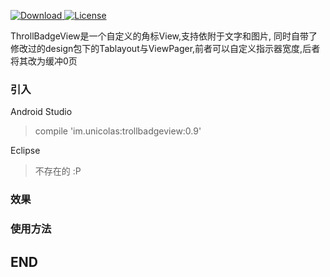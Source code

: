 [ ![Download](https://api.bintray.com/packages/unicolas/maven/trollbadgeview/images/download.svg) ](https://bintray.com/unicolas/maven/trollbadgeview/_latestVersion)
[![License](https://img.shields.io/badge/license-Apache%202-green.svg)](https://www.apache.org/licenses/LICENSE-2.0)


ThrollBadgeView是一个自定义的角标View,支持依附于文字和图片, 同时自带了修改过的design包下的Tablayout与ViewPager,前者可以自定义指示器宽度,后者将其改为缓冲0页

### 引入

Android Studio 

> compile 'im.unicolas:trollbadgeview:0.9'

Eclipse 

> 不存在的  :P


### 效果


### 使用方法


## END